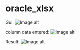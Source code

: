 # oracle_xlsx

Gui:
![Image alt](https://github.com/mrprogre/oracle_xlsx/blob/master/gui.png)

column data entered:
![Image alt](https://github.com/mrprogre/oracle_xlsx/blob/master/gui_2.png)

Result:
![Image alt](https://github.com/mrprogre/oracle_xlsx/blob/master/result.png)

